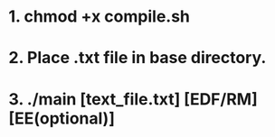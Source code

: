 # 1. chmod +x compile.sh

# 2. Place .txt file in base directory.

# 3. ./main [text_file.txt] [EDF/RM] [EE(optional)]
